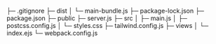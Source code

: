 
├─ .gitignore
├─ dist
│  └─ main-bundle.js
├─ package-lock.json
├─ package.json
├─ public
├─ server.js
├─ src
│  ├─ main.js
│  ├─ postcss.config.js
│  └─ styles.css
├─ tailwind.config.js
├─ views
│  └─ index.ejs
└─ webpack.config.js

```